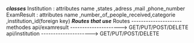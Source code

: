 ***classes***
Institution : attributes
    name ,states ,adress ,mail ,phone_number
ExamResult : attributes
    name ,number_of_people_received,categorie ,institution_id(foreign key)
***Routes that use***
Routes          ---------------------   methodes 
api/examresult  --------------------->  GET/PUT/POST/DELETE
api/institution --------------------->  GET/PUT/POST/DELETE               